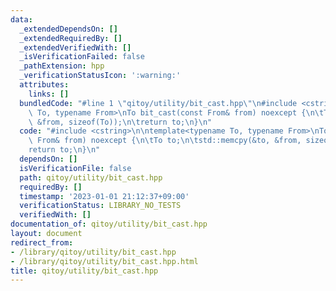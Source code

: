 ```yaml
---
data:
  _extendedDependsOn: []
  _extendedRequiredBy: []
  _extendedVerifiedWith: []
  _isVerificationFailed: false
  _pathExtension: hpp
  _verificationStatusIcon: ':warning:'
  attributes:
    links: []
  bundledCode: "#line 1 \"qitoy/utility/bit_cast.hpp\"\n#include <cstring>\n\ntemplate<typename\
    \ To, typename From>\nTo bit_cast(const From& from) noexcept {\n\tTo to;\n\tstd::memcpy(&to,\
    \ &from, sizeof(To));\n\treturn to;\n}\n"
  code: "#include <cstring>\n\ntemplate<typename To, typename From>\nTo bit_cast(const\
    \ From& from) noexcept {\n\tTo to;\n\tstd::memcpy(&to, &from, sizeof(To));\n\t\
    return to;\n}\n"
  dependsOn: []
  isVerificationFile: false
  path: qitoy/utility/bit_cast.hpp
  requiredBy: []
  timestamp: '2023-01-01 21:12:37+09:00'
  verificationStatus: LIBRARY_NO_TESTS
  verifiedWith: []
documentation_of: qitoy/utility/bit_cast.hpp
layout: document
redirect_from:
- /library/qitoy/utility/bit_cast.hpp
- /library/qitoy/utility/bit_cast.hpp.html
title: qitoy/utility/bit_cast.hpp
---
```

